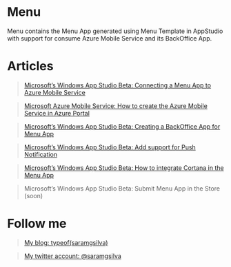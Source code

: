 Menu
====

Menu contains the Menu App generated using Menu Template in AppStudio with support for consume Azure Mobile Service and its BackOffice App.


Articles
==

> [Microsoft’s Windows App Studio Beta: Connecting a Menu App to Azure Mobile Service](http://wp.me/p4LXhq-Dv)

> [Microsoft Azure Mobile Service: How to create the Azure Mobile Service in Azure Portal](http://wp.me/p4LXhq-CE)

> [Microsoft’s Windows App Studio Beta: Creating a BackOffice App for Menu App](http://www.saramgsilva.com/index.php/2014/microsofts-windows-appstudio-creating-backoffice-app-menu-app/)

> [Microsoft’s Windows App Studio Beta: Add support for Push Notification](http://www.saramgsilva.com/index.php/2014/microsofts-windows-appstudio-add-support-for-push-notification/)

> [Microsoft’s Windows App Studio Beta: How to integrate Cortana in the Menu App](http://www.saramgsilva.com/index.php/2014/how-to-integrate-cortana-in-the-menu-app)

> Microsoft’s Windows App Studio Beta: Submit Menu App in the Store (soon)



Follow me
==

> [My blog: typeof(saramgsilva)](http://www.saramgsilva.com/) 

> [My twitter account: @saramgsilva](https://twitter.com/saramgsilva)
